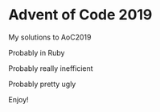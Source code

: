 # Advent of Code 2019

My solutions to AoC2019

Probably in Ruby

Probably really inefficient

Probably pretty ugly

Enjoy!
